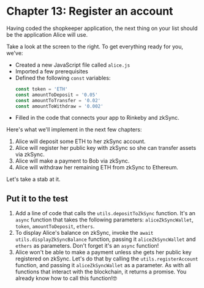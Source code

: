 # Chapter 13: Register an account

Having coded the shopkeeper application, the next thing on your list should be the application Alice will use.

Take a look at the screen to the right. To get everything ready for you, we've:

* Created a new JavaScript file called `alice.js`
* Imported a few prerequisites
* Defined the following `const` variables:
  ```JavaScript
  const token = 'ETH'
  const amountToDeposit = '0.05'
  const amountToTransfer = '0.02'
  const amountToWithdraw = '0.002'
  ```
* Filled in the code that connects your app to Rinkeby and zkSync.

Here's what we'll implement in the next few chapters:

1. Alice will deposit some ETH to her zkSync account.
2. Alice will register her public key with zkSync so she can transfer assets via zkSync.
3. Alice will make a payment to Bob via zkSync.
4. Alice will withdraw her remaining ETH from zkSync to Ethereum.

Let's take a stab at it.

## Put it to the test

1. Add a line of code that calls the `utils.depositToZkSync` function. It's an `async` function that takes the following parameters: `aliceZkSyncWallet`, `token`, `amountToDeposit`, `ethers`.
2. To display Alice's balance on zkSync, invoke the `await utils.displayZkSyncBalance` function, passing it `aliceZkSyncWallet` and `ethers` as parameters. Don't forget it's an `async` function!
3. Alice won't be able to make a payment unless she gets her public key registered on zkSync. Let's do that by calling the `utils.registerAccount` function, and passing it `aliceZkSyncWallet` as a parameter. As with all functions that interact with the blockchain, it returns a promise. You already know how to call this function!🤓
